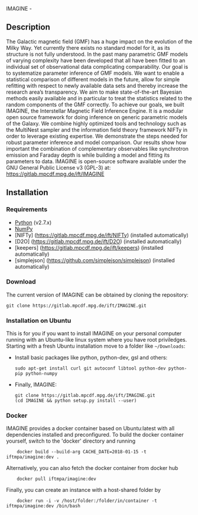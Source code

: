 IMAGINE - 


Description
-------

The Galactic magnetic field (GMF) has a huge impact on the evolution of the Milky Way. Yet currently there exists no standard model for it, as its structure is not fully understood. In the past many parametric GMF models of varying complexity have been developed that all have been fitted to an individual set of observational data complicating comparability.
Our goal is to systematize parameter inference of GMF models. We want to enable a statistical comparison of different models in the future, allow for simple refitting with respect to newly available data sets and thereby increase the research area’s transparency. We aim to make state-of-the-art Bayesian methods easily available and in particular to treat the statistics related to the random components of the GMF correctly.
To achieve our goals, we built IMAGINE, the Interstellar Magnetic Field Inference Engine. It is a modular open source framework for doing inference on generic parametric models of the Galaxy. We combine highly optimized tools and technology such as the MultiNest sampler and the information field theory framework NIFTy in order to leverage existing expertise.
We demonstrate the steps needed for robust parameter inference and model comparison. Our results show how important the combination of complementary observables like synchrotron emission and Faraday depth is while building a model and fitting its parameters to data. IMAGINE is open-source software available under the GNU General Public License v3 (GPL-3) at: https://gitlab.mpcdf.mpg.de/ift/IMAGINE


Installation
------------

### Requirements

-   [Python](http://www.python.org/) (v2.7.x)
-   [NumPy](http://www.numpy.org/)
-   [NIFTy] (https://gitlab.mpcdf.mpg.de/ift/NIFTy) (installed automatically)
-   [D2O] (https://gitlab.mpcdf.mpg.de/ift/D2O) (installed automatically)
-   [keepers] (https://gitlab.mpcdf.mpg.de/ift/keepers) (installed automatically)
-   [simplejson] (https://github.com/simplejson/simplejson) (installed automatically)

### Download

The current version of IMAGINE can be obtained by cloning the repository:

    git clone https://gitlab.mpcdf.mpg.de/ift/IMAGINE.git

### Installation on Ubuntu

This is for you if you want to install IMAGINE on your personal computer
running with an Ubuntu-like linux system where you have root priviledges.
Starting with a fresh Ubuntu installation move to a folder like
`~/Downloads`:

-   Install basic packages like python, python-dev, gsl and others:

        sudo apt-get install curl git autoconf libtool python-dev python-pip python-numpy

-   Finally, IMAGINE:

        git clone https://gitlab.mpcdf.mpg.de/ift/IMAGINE.git
        (cd IMAGINE && python setup.py install --user)

### Docker

IMAGINE provides a docker container based on Ubuntu:latest with all dependencies installed and preconfigured. 
To build the docker container yourself, switch to the 'docker' directory and running

        docker build --build-arg CACHE_DATE=2018-01-15 -t iftmpa/imagine:dev .
		
Alternatively, you can also fetch the docker container from docker hub

        docker pull iftmpa/imagine:dev 
		
Finally, you can create an instance with a host-shared folder by

        docker run -i -v /host/folder:/folder/in/container -t iftmpa/imagine:dev /bin/bash
		